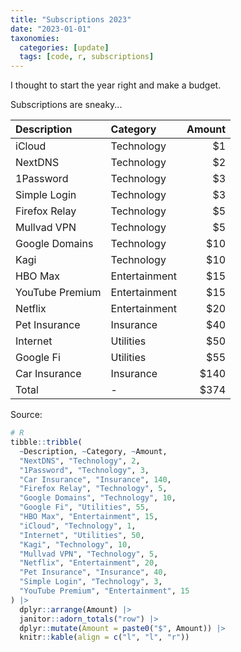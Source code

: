 ```yaml
---
title: "Subscriptions 2023"
date: "2023-01-01"
taxonomies:
  categories: [update]
  tags: [code, r, subscriptions]
---
```


I thought to start the year right and make a budget.

Subscriptions are sneaky...

|Description     |Category      | Amount|
|:---------------|:-------------|------:|
|iCloud          |Technology    |     $1|
|NextDNS         |Technology    |     $2|
|1Password       |Technology    |     $3|
|Simple Login    |Technology    |     $3|
|Firefox Relay   |Technology    |     $5|
|Mullvad VPN     |Technology    |     $5|
|Google Domains  |Technology    |    $10|
|Kagi            |Technology    |    $10|
|HBO Max         |Entertainment |    $15|
|YouTube Premium |Entertainment |    $15|
|Netflix         |Entertainment |    $20|
|Pet Insurance   |Insurance     |    $40|
|Internet        |Utilities     |    $50|
|Google Fi       |Utilities     |    $55|
|Car Insurance   |Insurance     |   $140|
|Total           |-             |   $374|

Source:

```r
# R
tibble::tribble(
  ~Description, ~Category, ~Amount,
  "NextDNS", "Technology", 2,
  "1Password", "Technology", 3,
  "Car Insurance", "Insurance", 140,
  "Firefox Relay", "Technology", 5,
  "Google Domains", "Technology", 10,
  "Google Fi", "Utilities", 55,
  "HBO Max", "Entertainment", 15,
  "iCloud", "Technology", 1,
  "Internet", "Utilities", 50,
  "Kagi", "Technology", 10,
  "Mullvad VPN", "Technology", 5,
  "Netflix", "Entertainment", 20,
  "Pet Insurance", "Insurance", 40,
  "Simple Login", "Technology", 3,
  "YouTube Premium", "Entertainment", 15
) |>
  dplyr::arrange(Amount) |>
  janitor::adorn_totals("row") |>
  dplyr::mutate(Amount = paste0("$", Amount)) |>
  knitr::kable(align = c("l", "l", "r"))
```

